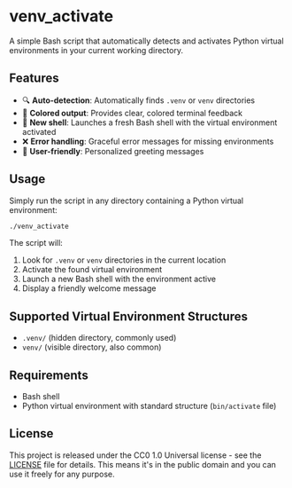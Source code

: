# venv_activate

A simple Bash script that automatically detects and activates Python virtual environments in your current working directory.

## Features

- 🔍 **Auto-detection**: Automatically finds `.venv` or `venv` directories
- 🎨 **Colored output**: Provides clear, colored terminal feedback
- 🚀 **New shell**: Launches a fresh Bash shell with the virtual environment activated
- ❌ **Error handling**: Graceful error messages for missing environments
- 👋 **User-friendly**: Personalized greeting messages

## Usage

Simply run the script in any directory containing a Python virtual environment:

```bash
./venv_activate
```

The script will:
1. Look for `.venv` or `venv` directories in the current location
2. Activate the found virtual environment
3. Launch a new Bash shell with the environment active
4. Display a friendly welcome message

## Supported Virtual Environment Structures

- `.venv/` (hidden directory, commonly used)
- `venv/` (visible directory, also common)

## Requirements

- Bash shell
- Python virtual environment with standard structure (`bin/activate` file)

## License

This project is released under the CC0 1.0 Universal license - see the [LICENSE](LICENSE) file for details. This means it's in the public domain and you can use it freely for any purpose.
